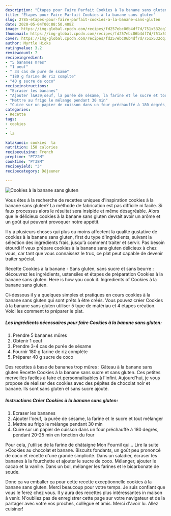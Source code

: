 ```yaml
---
description: "Étapes pour Faire Parfait Cookies à la banane sans gluten"
title: "Étapes pour Faire Parfait Cookies à la banane sans gluten"
slug: 2785-etapes-pour-faire-parfait-cookies-a-la-banane-sans-gluten
date: 2020-05-04T00:08:50.408Z
image: https://img-global.cpcdn.com/recipes/fd257ebc06b4df7d/751x532cq70/cookies-a-la-banane-sans-gluten-photo-principale-de-la-recette.jpg
thumbnail: https://img-global.cpcdn.com/recipes/fd257ebc06b4df7d/751x532cq70/cookies-a-la-banane-sans-gluten-photo-principale-de-la-recette.jpg
cover: https://img-global.cpcdn.com/recipes/fd257ebc06b4df7d/751x532cq70/cookies-a-la-banane-sans-gluten-photo-principale-de-la-recette.jpg
author: Myrtle Hicks
ratingvalue: 3.2
reviewcount: 7
recipeingredient:
- "5 bananes mres"
- "1 oeuf"
- " 34 cas de pure de ssame"
- "180 g farine de riz complte"
- "40 g sucre de coco"
recipeinstructions:
- "Ecraser les bananes"
- "Ajouter l&#39;oeuf, la purée de sésame, la farine et le sucre et tout mélanger"
- "Mettre au frigo le mélange pendant 30 min"
- "Cuire sur un papier de cuisson dans un four préchauffé à 180 degrés, pendant 20-25 min en fonction du four"
categories:
- Recette
tags:
- cookies
- 
- la

katakunci: cookies  la 
nutrition: 158 calories
recipecuisine: French
preptime: "PT22M"
cooktime: "PT38M"
recipeyield: "3"
recipecategory: Déjeuner

---
```



![Cookies à la banane sans gluten](https://img-global.cpcdn.com/recipes/fd257ebc06b4df7d/751x532cq70/cookies-a-la-banane-sans-gluten-photo-principale-de-la-recette.jpg)

Vous êtes à la recherche de recettes uniques d'inspiration cookies à la banane sans gluten? La méthode de fabrication est pas difficile ni facile. Si faux processus alors le résultat sera insipide et même désagréable. Alors que le délicieux cookies à la banane sans gluten devrait avoir un arôme et un goût qui peuvent provoquer notre appétit.

Il y a plusieurs choses qui plus ou moins affectent la qualité gustative de cookies à la banane sans gluten, first du type d'ingrédients, suivant la sélection des ingrédients frais, jusqu'à comment traiter et servir. Pas besoin étourdi if veux prépare cookies à la banane sans gluten délicieux à chez vous, car tant que vous connaissez le truc, ce plat peut capable de devenir traiter spécial.

Recette Cookies à la banane - Sans gluten, sans sucre et sans beurre : découvrez les ingrédients, ustensiles et étapes de préparation Cookies à la banane sans gluten. Here is how you cook it. Ingredients of Cookies à la banane sans gluten.


Ci-dessous il y a quelques simples et pratiques en cours cookies à la banane sans gluten qui sont prêts à être créés. Vous pouvez créer Cookies à la banane sans gluten utiliser 5 type de matériau et 4 étapes création. Voici les comment to préparer le plat.

<!--inarticleads1-->

##### Les ingrédients nécessaires pour faire Cookies à la banane sans gluten:

1. Prendre 5 bananes mûres
1. Obtenir 1 oeuf
1. Prendre  3-4 cas de purée de sésame
1. Fournir 180 g farine de riz complète
1. Préparer 40 g sucre de coco


Des recettes à base de bananes trop mûres : Gâteau à la banane sans gluten Recette Cookies à la banane sans sucre et sans gluten. Ces petites merveilles faciles à faire et personnalisables à l&#39;infini. Aujourd&#39;hui, je vous propose de réaliser des cookies avec des pépites de chocolat noir et banane. Ils sont sans gluten et sans sucre ajouté. 

<!--inarticleads2-->

##### Instructions Créer Cookies à la banane sans gluten:

1. Ecraser les bananes
1. Ajouter l&#39;oeuf, la purée de sésame, la farine et le sucre et tout mélanger
1. Mettre au frigo le mélange pendant 30 min
1. Cuire sur un papier de cuisson dans un four préchauffé à 180 degrés, pendant 20-25 min en fonction du four


Pour cela, j&#39;utilise de la farine de châtaigne Mon Fournil qui… Lire la suite »Cookies au chocolat et banane. Biscuits fondants, un goût peu prononcé de coco et recette d&#39;une grande simplicité. Dans un saladier, écraser les bananes à la fourchette et ajouter le sucre de coco. Mélanger, ajouter le cacao et la vanille. Dans un bol, mélanger les farines et le bicarbonate de soude. 


Donc ça va emballer ça pour cette recette exceptionnelle cookies à la banane sans gluten. Merci beaucoup pour votre temps. Je suis confiant que vous le ferez chez vous. Il y aura des recettes plus  intéressantes in maison à venir. N'oubliez pas de enregistrer cette page sur votre navigateur et de la partager avec votre vos proches, collègue et amis. Merci d'avoir lu. Allez cuisiner!
